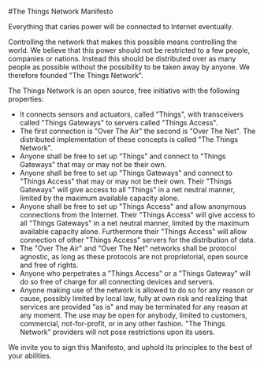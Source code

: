 #The Things Network Manifesto

Everything that caries power will be connected to Internet eventually.

Controlling the network that makes this possible means controlling
the world. We believe that this power should not be restricted to a
few people, companies or nations. Instead this should be distributed
over as many people as possible without the possibility to be taken
away by anyone. We therefore founded "The Things Network".

The Things Network is an open source, free initiative with the
following properties:

* It connects sensors and actuators, called "Things", with transceivers called "Things Gateways" to servers called "Things Access".
*   The first connection is "Over The Air" the second is "Over The Net". The distributed implementation of these concepts is called "The Things Network".
* Anyone shall be free to set up "Things" and connect to "Things Gateways" that may or may not be their own.
* Anyone shall be free to set up "Things Gateways" and connect to "Things Access" that may or may not be their own. Their "Things Gateways" will give access to all "Things" in a net neutral manner, limited by the maximum available capacity alone.
* Anyone shall be free to set up "Things Access" and allow anonymous connections from the Internet. Their "Things Access" will give access to all "Things Gateways" in a net neutral manner, limited by the maximum available capacity alone. Furthermore their "Things Access" will allow connection of other "Things Access" servers for the distribution of data.
* The "Over The Air" and "Over The Net" networks shall be protocol agnostic, as long as these protocols are not proprietorial, open source and free of rights.
* Anyone who perpetrates a "Things Access" or a "Things Gateway" will do so free of charge for all connecting devices and servers.
* Anyone making use of the network is allowed to do so for any reason or cause, possibly limited by local law, fully at own risk and realizing that services are provided "as is" and may be terminated for any reason at any moment. The use may be open for anybody, limited to customers, commercial, not-for-profit, or in any other fashion. "The Things Network" providers will not pose restrictions upon its users.

We invite you to sign this Manifesto, and uphold its principles to the best
of your abilities.
